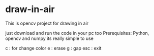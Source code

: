# draw-in-air
This is opencv project for drawing in air

just download and run the code in your pc too
Prerequisites: Python, opencv and numpy
its really simple to use

c : for change color
e : erase
g : gap
esc : exit




